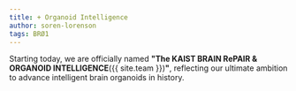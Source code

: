```yaml
---
title: + Organoid Intelligence
author: soren-lorenson
tags: BRØ1
---
```


Starting today, we are officially named <strong>"The KAIST BRAIN RePAIR & ORGANOID INTELLIGENCE</strong>({{ site.team }})<strong>"</strong>, reflecting our ultimate ambition to advance intelligent brain organoids in history.

